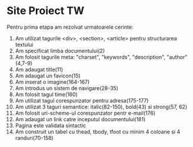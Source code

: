 # Site Proiect TW

<p>Pentru prima etapa am rezolvat urmatoarele cerinte:</p>

<ol>
	<li>Am utilizat tagurile &lt;div&gt;, &lt;section&gt;, &lt;article&gt; pentru structurarea textului</li>
	<li>Am specificat limba documentului(2)</li>
	<li>Am folosit tagurile meta: "charset", "keywords", "description", "author"(4,7-9)</li>
	<li>Am adaugat title(11)</li>
	<li>Am adaugat un favicon(15)</li>
	<li>Am inserat o imagine(164-167)</li>
	<li>Am introdus un sistem de navigare(28-35)</li>
	<li>Am folosit tagul time(160)</li>
	<li>Am utilizat tagul corespunzator pentru adresa(175-177)</li>
	<li>Am utilizat 3 taguri semantice: italic(82-150), bold(43) si strong(57, 62)</li>
	<li>Am folosit uri-scheme-ul corespunzator pentr e-mail(176)</li>
	<li>Am adaugat un link catre inceputul documentului(181)</li>
	<li>Pagina este validata sintactic</li>
	<li>Am construit un tabel cu thead, tbody, tfoot cu minim 4 coloane si 4 randuri(70-158)</li>
</ol>

